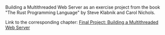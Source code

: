 Building a Multithreaded Web Server as an exercise project from the book "The Rust Programming Language" by Steve Klabnik and Carol Nichols.

Link to the corresponding chapter: [Final Project: Building a Multithreaded Web Server](https://doc.rust-lang.org/book/ch20-00-final-project-a-web-server.html)
